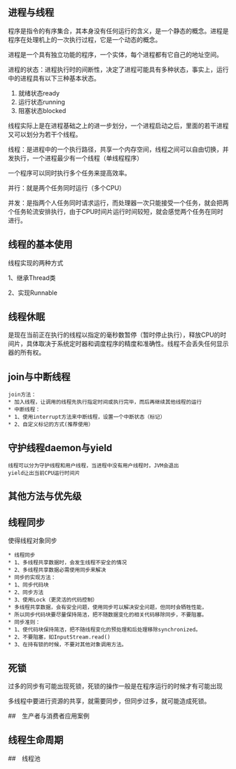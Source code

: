 ## 进程与线程
程序是指令的有序集合，其本身没有任何运行的含义，是一个静态的概念。进程是程序在处理机上的一次执行过程，它是一个动态的概念。

进程是一个具有独立功能的程序，一个实体，每个进程都有它自己的地址空间。

进程的状态：进程执行时的间断性，决定了进程可能具有多种状态，事实上，运行中的进程具有以下三种基本状态。

1. 就绪状态ready
2. 运行状态running
3. 阻塞状态blocked

线程实际上是在进程基础之上的进一步划分，一个进程启动之后，里面的若干进程又可以划分为若干个线程。

线程：是进程中的一个执行路径，共享一个内存空间，线程之间可以自由切换，并发执行，一个进程最少有一个线程（单线程程序）

一个程序可以同时执行多个任务来提高效率。

并行：就是两个任务同时运行（多个CPU）

并发：是指两个人任务同时请求运行，而处理器一次只能接受一个任务，就会把两个任务轮流安排执行，由于CPU时间片运行时间较短，就会感觉两个任务在同时进行。

## 线程的基本使用

线程实现的两种方式

1、继承Thread类

2、实现Runnable

## 线程休眠

是现在当前正在执行的线程以指定的毫秒数暂停（暂时停止执行），释放CPU的时间片，具体取决于系统定时器和调度程序的精度和准确性。线程不会丢失任何显示器的所有权。

## join与中断线程

```
join方法：
* 加入线程，让调用的线程先执行指定时间或执行完毕，而后再继续其他线程的运行
* 中断线程：
* 1、使用interrupt方法来中断线程，设置一个中断状态（标记）
* 2、自定义标记的方式(推荐使用）
```

## 守护线程daemon与yield

```
线程可以分为守护线程和用户线程，当进程中没有用户线程时，JVM会退出
yield让出当前CPU运行时间片
```

## 其他方法与优先级

## 线程同步

使得线程对象同步

```
* 线程同步
* 1、多线程共享数据时，会发生线程不安全的情况
* 2、多线程共享数据必需使用同步来解决
* 同步的实现方法：
* 1、同步代码块
* 2、同步方法
* 3、使用Lock（更灵活的代码控制）
* 多线程共享数据，会有安全问题，使用同步可以解决安全问题，但同时会牺牲性能，
* 所以同步代码块要尽量保持简洁，把不随数据变化的相关代码移除同步，不要阻塞。
* 同步准则：
* 1、使代码块保持简洁，把不随线程变化的预处理和后处理移除synchronized。
* 2、不要阻塞，如InputStream.read()
* 3、在持有锁的时候，不要对其他对象调用方法。
```

## 死锁

过多的同步有可能出现死锁，死锁的操作一般是在程序运行的时候才有可能出现

多线程中要进行资源的共享，就需要同步，但同步过多，就可能造成死锁。

##　生产者与消费者应用案例

## 线程生命周期

##　线程池
